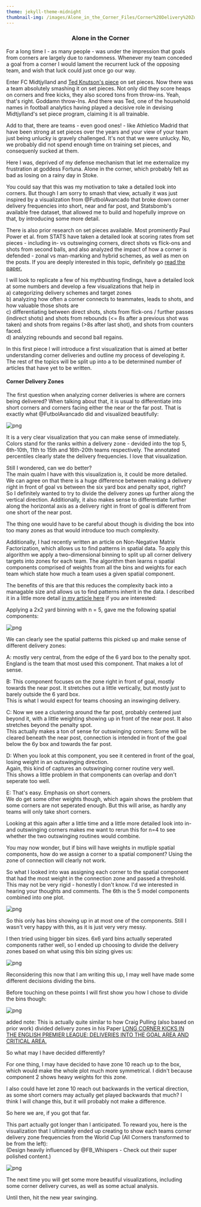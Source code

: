 ```yaml
---
theme: jekyll-theme-midnight
thumbnail-img: /images/Alone_in_the_Corner_Files/Corner%20Delivery%20Zone%20Frequencies%20-%20World%20Cup%20-%20All%20Teams%20-%20Final%20Version___.png
---
```


### <center>Alone in the Corner

For a long time I - as many people - was under the impression that goals from corners are largely due to randomness. Whenever my team conceded a goal from a corner I would lament the recurrent luck of the opposing team, and wish that luck could just once go our way.

Enter FC Midtjylland and [Ted Knutson's piece](https://statsbomb.com/2017/02/changing-how-the-world-thinks-about-set-pieces/) on set pieces.
Now there was a team absolutely smashing it on set pieces. Not only did they score heaps on corners and free kicks, they also scored tons from throw-ins. Yeah, that's right. Goddamn throw-Ins.
And there was Ted, one of the household names in football analytics having played a decisive role in devising Midtjylland's set piece program, claiming it is all trainable.

Add to that, there are teams - even good ones! - like Athletico Madrid that have been strong at set pieces over the years and your view of your team just being unlucky is gravely challenged. It's not that we were unlucky. No, we probably did not spend enough time on training set pieces, and consequenly sucked at them.

Here I was, deprived of my defense mechanism that let me externalize my frustration at goddess Fortuna. Alone in the corner, which probably felt as bad as losing on a rainy day in Stoke.

You could say that this was my motivation to take a detailed look into corners.
But though I am sorry to smash that view, actually it was just inspired by a visualization from @FutbolAvancado that broke down corner delivery frequencies into short, near and far post, and Statsbomb's available free dataset, that allowed me to build and hopefully improve on that, by introducing some more detail.

There is also prior research on set pieces available.
Most prominently Paul Power et al. from STATS have taken a detailed look at scoring rates from set pieces - including in- vs outswinging corners, direct shots vs flick-ons and shots from second balls, and also analyzed the impact of how a corner is defended - zonal vs man-marking and hybrid schemes, as well as men on the posts.
If you are deeply interested in this topic, definitely go [read the paper.](http://www.sloansportsconference.com/wp-content/uploads/2018/02/2007.pdf)

I will look to replicate a few of his mythbusting findings, have a detailed look at some numbers and develop a few visualizations that help in<br>
a) categorizing delivery schemes and target zones<br>
b) analyzing how often a corner connects to teammates, leads to shots, and how valuable those shots are<br>
c) differentiating between direct shots, shots from flick-ons / further passes (indirect shots) and shots from rebounds (<= 8s after a previous shot was taken) and shots from regains (>8s after last shot), and shots from counters faced.<br>
d) analyzing rebounds and second ball regains.

In this first piece I will introduce a first visualization that is aimed at better understanding corner deliveries and outline my process of developing it. The rest of the topics will be split up into a to be determined number of articles that have yet to be written.

#### Corner Delivery Zones

The first question when analyzing corner deliveries is where are corners being delivered?
When talking about that, it is usual to differentiate into short corners and corners facing either the near or the far post.
That is exactly what @FutbolAvancado did and visualized beautifully:

![png](/images/Alone_in_the_Corner_Files/FutbolAvancado_Corners.jpg)

It is a very clear visualization that you can make sense of immediately.<br>
Colors stand for the ranks within a delivery zone - devided into the top 5, 6th-10th, 11th to 15th and 16th-20th teams respectively.
The annotated percentiles clearly state the delivery frequencies. I love that visualization.

Still I wondered, can we do better?<br>
The main qualm I have with this visualization is, it could be more detailed.<br>
We can agree on that there is a huge difference between making a delivery right in front of goal vs between the six yard box and penalty spot, right?<br>
So I definitely wanted to try to divide the delivery zones up further along the vertical direction. Additionally, it also makes sense to differentiate further along the horizontal axis as a delivery right in front of goal is different from one short of the near post.

The thing one would have to be careful about though is dividing the box into too many zones as that would introduce too much complexity.

Additionally, I had recently written an article on Non-Negative Matrix Factorization, which allows us to find patterns in spatial data. To apply this algorithm we apply a two-dimensional binning to split up all corner delivery targets into zones for each team.
The algorithm then learns n spatial components comprised of weights from all the bins and weights for each team which state how much a team uses a given spatial component.

The benefits of this are that this reduces the complexity back into a managable size and allows us to find patterns inherit in the data.
I described it in a little more detail [in my article here](https://github.com/znstrider/znstrider.github.io/blob/master/_posts/2018-11-14-SBData-NMF.md) if you are interested: 

Applying a 2x2 yard binning with n = 5, gave me the following spatial components:

![png](/images/Alone_in_the_Corner_Files/NMF_N=5_2x2Bins.png)

We can clearly see the spatial patterns this picked up and make sense of different delivery zones:

A: mostly very central, from the edge of the 6 yard box to the penalty spot.<br>
England is the team that most used this component. That makes a lot of sense.

B: This component focuses on the zone right in front of goal, mostly towards the near post. It stretches out a little vertically, but mostly just to barely outside the 6 yard box.<br>
This is what I would expect for teams choosing an inswinging delivery.

C: Now we see a clustering around the far post, probably centered just beyond it, with a little weighting showing up in front of the near post. It also stretches beyond the penalty spot.<br>
This actually makes a ton of sense for outswinging corners: Some will be cleared beneath the near post, connection is intended in front of the goal below the 6y box and towards the far post.

D: When you look at this component, you see it centered in front of the goal, losing weight in an outswinging direction.<br>
Again, this kind of captures an outswinging corner routine very well.<br>
This shows a little problem in that components can overlap and don't seperate too well.

E: That's easy. Emphasis on short corners.<br>
We do get some other weights though, which again shows the problem that some corners are not seperated enough. But this will arise, as hardly any teams will only take short corners.

Looking at this again after a little time and a little more detailed look into in- and outswinging corners makes me want to rerun this for n=4 to see whether the two outswinging routines would combine.

You may now wonder, but if bins will have weights in mutliple spatial components, how do we assign a corner to a spatial component? Using the zone of connection will clearly not work.

So what I looked into was assigning each corner to the spatial component that had the most weight in the connection zone and passed a threshold.<br>
This may not be very rigid - honestly I don't know. I'd we interested in hearing your thoughts and comments. The 6th is the 5 model components combined into one plot.

![png](/images/Alone_in_the_Corner_Files/Thresholded_t=0.65_Spatial_Components_.png)

So this only has bins showing up in at most one of the components. Still I wasn't very happy with this, as it is just very very messy.

I then tried using bigger bin sizes. 6x6 yard bins actually seperated components rather well, so I ended up choosing to divide the delivery zones based on what using this bin sizing gives us:

![png](/images/Alone_in_the_Corner_Files/NMF_N=12_6x6Bins.png)

Reconsidering this now that I am writing this up, I may well have made some different decisions dividing the bins.

Before touching on these points I will first show you how I chose to divide the bins though:

![png](/images/Alone_in_the_Corner_Files/Corner_Target_Zones.png)

added note: This is actually quite similar to how Craig Pulling (also based on prior work) divided delivery zones in his Paper [LONG CORNER KICKS IN THE ENGLISH PREMIER LEAGUE: DELIVERIES INTO THE GOAL AREA AND CRITICAL AREA.](https://www.google.com/url?sa=t&rct=j&q=&esrc=s&source=web&cd=1&cad=rja&uact=8&ved=2ahUKEwj8idrQxeLfAhXEJ1AKHayRC0wQFjAAegQIBRAC&url=https%3A%2F%2Fhrcak.srce.hr%2Ffile%2F221525&usg=AOvVaw0EG58uN8gy9veX_6004OGo)

So what may I have decided differently?

For one thing, I may have decided to have zone 10 reach up to the box, which would make the whole plot much more symmetrical.
I didn't because component 2 shows heavy weights for this zone.

I also could have let zone 10 reach out backwards in the vertical direction, as some short corners may actually get played backwards that much? I think I will change this, but it will probably not make a difference.

So here we are, if you got that far.

This part actually got longer than I anticipated. To reward you, here is the visualization that I ultimately ended up creating to show each teams corner delivery zone frequencies from the World Cup (All Corners transformed to be from the left): <br>
(Design heavily influenced by @FB_Whispers - Check out their super polished content.)

![png](/images/Alone_in_the_Corner_Files/Corner%20Delivery%20Zone%20Frequencies%20-%20World%20Cup%20-%20All%20Teams%20-%20Final%20Version___.png)

The next time you will get some more beautiful visualizations, including some corner delivery curves, as well as some actual analysis.

Until then, hit the new year swinging.
